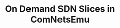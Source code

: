 ---
title: On Demand SDN Slices in ComNetsEmu
summary: Implementation of a network slicing approach to enable dynamic activation/de-activation of network slices via CLI/GUI commands
tags:
  - Networking
date: ""

# Optional external URL for project (replaces project detail page).
external_link: https://github.com/lucademenego99/on-demand-sdn-slices

#image:
#  caption: Photo by Toa Heftiba on Unsplash
#  focal_point: Smart
---